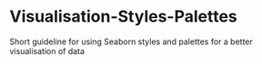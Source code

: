 # Visualisation-Styles-Palettes
Short guideline for using Seaborn styles and palettes for a better visualisation of data
